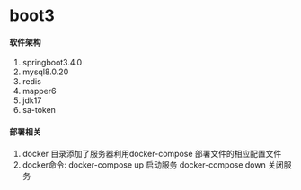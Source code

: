 # boot3

#### 软件架构
1. springboot3.4.0
2. mysql8.0.20 
3. redis 
4. mapper6
5. jdk17 
6. sa-token

#### 部署相关
1. docker 目录添加了服务器利用docker-compose 部署文件的相应配置文件
2. docker命令: docker-compose up 启动服务 docker-compose down 关闭服务

